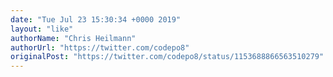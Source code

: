 ```yaml
---
date: "Tue Jul 23 15:30:34 +0000 2019"
layout: "like"
authorName: "Chris Heilmann"
authorUrl: "https://twitter.com/codepo8"
originalPost: "https://twitter.com/codepo8/status/1153688866563510279"
---
```


